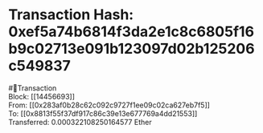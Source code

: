 
Transaction Hash: 0xef5a74b6814f3da2e1c8c6805f16b9c02713e091b123097d02b125206c549837
====================================================================================
  
#💸Transaction  
Block: [[14456693]]  
From: [[0x283af0b28c62c092c9727f1ee09c02ca627eb7f5]]  
To: [[0x8813f55f37df917c86c39e13e677769a4dd21553]]  
Transferred: 0.000322108250164577 Ether